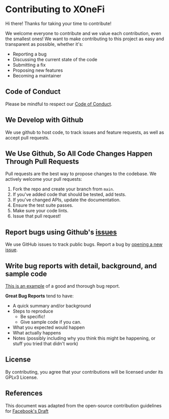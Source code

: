 # Contributing to XOneFi
Hi there! Thanks for taking your time to contribute!

We welcome everyone to contribute and we value each contribution, even the smallest ones! We want to make contributing to this project as easy and transparent as possible, whether it's:

- Reporting a bug
- Discussing the current state of the code
- Submitting a fix
- Proposing new features
- Becoming a maintainer

## Code of Conduct

Please be mindful to respect our [Code of Conduct](https://github.com/xmeshlab/xonefi-android/blob/main/CODE_OF_CONDUCT.md).

## We Develop with Github
We use github to host code, to track issues and feature requests, as well as accept pull requests.

## We Use Github, So All Code Changes Happen Through Pull Requests
Pull requests are the best way to propose changes to the codebase. We actively welcome your pull requests:

1. Fork the repo and create your branch from `main`.
2. If you've added code that should be tested, add tests.
3. If you've changed APIs, update the documentation.
4. Ensure the test suite passes.
5. Make sure your code lints.
6. Issue that pull request!


## Report bugs using Github's [issues](https://github.com/xmeshlab/xonefi-android/issues)
We use GitHub issues to track public bugs. Report a bug by [opening a new issue](https://github.com/xmeshlab/xonefi-android/issues/new).

## Write bug reports with detail, background, and sample code
[This is an example](http://stackoverflow.com/q/12488905/180626) of a good and thorough bug report.

**Great Bug Reports** tend to have:

- A quick summary and/or background
- Steps to reproduce
  - Be specific!
  - Give sample code if you can.
- What you expected would happen
- What actually happens
- Notes (possibly including why you think this might be happening, or stuff you tried that didn't work)

## License
By contributing, you agree that your contributions will be licensed under its GPLv3 License.

## References
This document was adapted from the open-source contribution guidelines for [Facebook's Draft](https://github.com/facebookarchive/draft-js/blob/main/CONTRIBUTING.md)